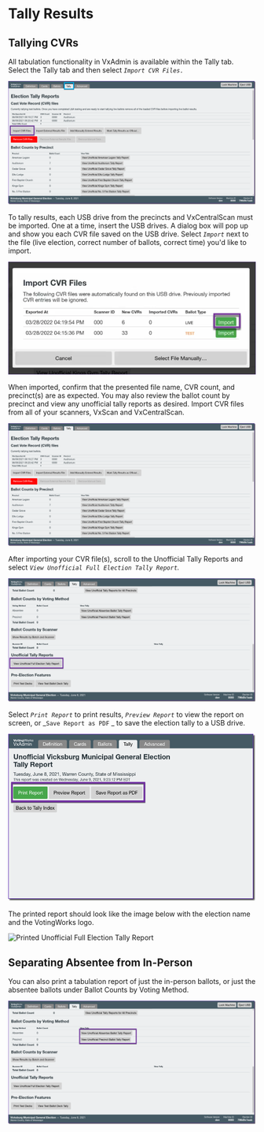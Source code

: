 # Tally Results

## Tallying CVRs

All tabulation functionality in VxAdmin is available within the Tally tab. Select the Tally tab and then select _`Import CVR Files.`_

![](<../.gitbook/assets/image (209).png>)

To tally results, each USB drive from the precincts and VxCentralScan must be imported. One at a time, insert the USB drives. A dialog box will pop up and show you each CVR file saved on the USB drive. Select _`Import`_ next to the file (live election, correct number of ballots, correct time) you'd like to import.

![](<../.gitbook/assets/image (133).png>)

When imported, confirm that the presented file name, CVR count, and precinct(s) are as expected. You may also review the ballot count by precinct and view any unofficial tally reports as desired. Import CVR files from all of your scanners, VxScan and VxCentralScan.

![](<../.gitbook/assets/image (92).png>)

After importing your CVR file(s), scroll to the Unofficial Tally Reports and select _`View Unofficial Full Election Tally Report`._&#x20;

![](<../.gitbook/assets/image (126).png>)

Select _`Print Report`_ to print results, _`Preview Report`_ to view the report on screen, or _`Save Report as PDF` _ to save the election tally to a USB drive.

![](<../.gitbook/assets/image (146).png>)

The printed report should look like the image below with the election name and the VotingWorks logo.

![Printed Unofficial Full Election Tally Report](../.gitbook/assets/results7.jpg)

## Separating Absentee from In-Person

You can also print a tabulation report of just the in-person ballots, or just the absentee ballots under Ballot Counts by Voting Method.

![](<../.gitbook/assets/image (160).png>)
